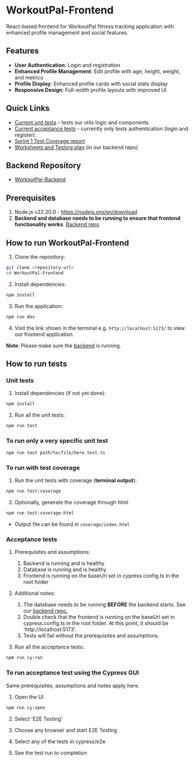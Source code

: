 # WorkoutPal-Frontend

React-based frontend for WorkoutPal fitness tracking application with enhanced profile management and social features.

## Features
- **User Authentication**: Login and registration
- **Enhanced Profile Management**: Edit profile with age, height, weight, and metrics
- **Profile Display**: Enhanced profile cards with social stats display
- **Responsive Design**: Full-width profile layouts with improved UI

## Quick Links
- [Current unit tests](https://github.com/Onyelechie/WorkoutPal-Frontend/tree/main/src/utils/__unit_tests__) - tests our utils logic and components
- [Current acceptance tests](https://github.com/Onyelechie/WorkoutPal-Frontend/tree/main/cypress/e2e) - currently only tests authentication (login and register).
- [Sprint 1 Test Coverage report](/documentation/tests/sprint_1_test_coverage.png)
- [Worksheets and Testing plan](https://github.com/Onyelechie/WorkoutPal-Backend/tree/main/docs) (in our backend repo)

## Backend Repository
- [WorkoutPal-Backend](https://github.com/Onyelechie/WorkoutPal-Backend)

## Prerequisites
1. Node.js v22.20.0 - https://nodejs.org/en/download
2. **Backend and database needs to be running to ensure that frontend functionality works**. [Backend repo](https://github.com/Onyelechie/WorkoutPal-Backend)

## How to run WorkoutPal-Frontend

1. Clone the repository:
```bash
git clone <repository-url>
cd WorkoutPal-Frontend
```

2. Install dependencies:
```bash
npm install
```

3. Run the application:
```bash
npm run dev
```
4.  Visit the link shown in the terminal e.g. `http://localhost:5173/` to view our frontend application.

   
**Note**: Please make sure the [backend](https://github.com/Onyelechie/WorkoutPal-Backend) is running.

## How to run tests

### Unit tests

1. Install dependencies (if not yet done):
```bash
npm install
```

2. Run all the unit tests:
```bash
npm run test
```

### To run only a very specific unit test

```bash
npm run test path/to/file/here.test.ts
```

### To run with test coverage

1. Run the unit tests with coverage (**terminal output**):
```bash
npm run test:coverage
```
2. Optionally, generate the coverage through html
```bash
npm run test:coverage:html
```
- Output file can be found in `coverage/index.html`

### Acceptance tests

1. Prerequisites and assumptions:
    1. Backend is running and is healthy
    2. Database is running and is healthy
    3. Frontend is running on the baseUrl set in cypress.config.ts in the root folder

2. Additional notes:
    1. The database needs to be running **BEFORE** the backend starts. See our [backend repo.](https://github.com/Onyelechie/WorkoutPal-Backend)
    2. Double check that the frontend is running on the baseUrl set in cypress.config.ts in the root folder. At this point, it should be 'http://localhost:5173'.
    3. Tests will fail without the prerequisites and assumptions.

3. Run all the acceptance tests:
```bash
npm run cy:run
```

### To run acceptance test using the Cypress GUI

Same prerequisites, assumptions and notes apply here.

1. Open the UI
```bash
npm run cy:open
```

2. Select 'E2E Testing'

3. Choose any browser and start E2E Testing

4. Select any of the tests in cypress/e2e

5. See the test run to completion


